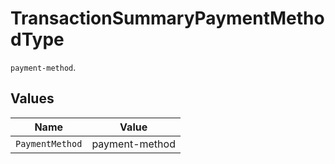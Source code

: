 # TransactionSummaryPaymentMethodType

`payment-method`.


## Values

| Name            | Value           |
| --------------- | --------------- |
| `PaymentMethod` | payment-method  |